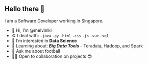 ## Hello there 👋 

I am a Software Developer working in Singapore. 

- 👋 Hi, I’m @melvinlkl
- ⚙️ I deal with: `.java` `.py` `.html` `.css` `.js` `.vue` `.sql`
- 👀 I’m interested in **Data Science**
- 🌱 Learning about: ***Big Data Tools*** - Teradata, Hadoop, and Spark
- 💬 Ask me about football
- 👨‍💻 Open to collaboration on projects 😎

<!---
melvinlkl/melvinlkl is a ✨ special ✨ repository because its `README.md` (this file) appears on your GitHub profile.
You can click the Preview link to take a look at your changes.
--->
